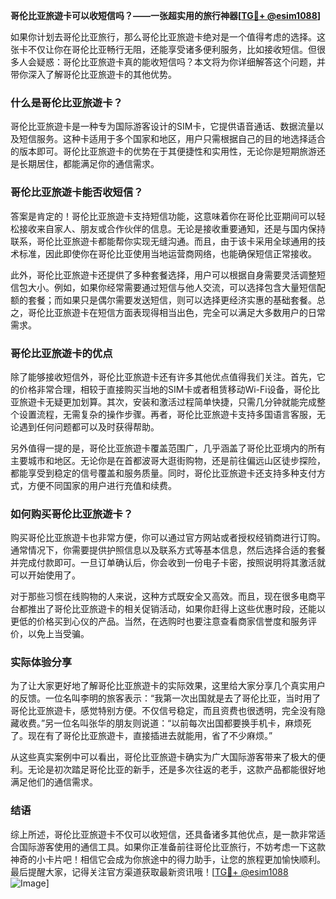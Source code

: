 **哥伦比亚旅遊卡可以收短信吗？——一张超实用的旅行神器[[TG💪+ @esim1088](https://t.me/s/esim1088)]**

如果你计划去哥伦比亚旅行，那么哥伦比亚旅遊卡绝对是一个值得考虑的选择。这张卡不仅让你在哥伦比亚畅行无阻，还能享受诸多便利服务，比如接收短信。但很多人会疑惑：哥伦比亚旅遊卡真的能收短信吗？本文将为你详细解答这个问题，并带你深入了解哥伦比亚旅遊卡的其他优势。

### 什么是哥伦比亚旅遊卡？

哥伦比亚旅遊卡是一种专为国际游客设计的SIM卡，它提供语音通话、数据流量以及短信服务。这种卡适用于多个国家和地区，用户只需根据自己的目的地选择适合的版本即可。哥伦比亚旅遊卡的优势在于其便捷性和实用性，无论你是短期旅游还是长期居住，都能满足你的通信需求。

### 哥伦比亚旅遊卡能否收短信？

答案是肯定的！哥伦比亚旅遊卡支持短信功能，这意味着你在哥伦比亚期间可以轻松接收来自家人、朋友或合作伙伴的信息。无论是接收重要通知，还是与国内保持联系，哥伦比亚旅遊卡都能帮你实现无缝沟通。而且，由于该卡采用全球通用的技术标准，因此即使你在哥伦比亚使用当地运营商网络，也能确保短信正常接收。

此外，哥伦比亚旅遊卡还提供了多种套餐选择，用户可以根据自身需要灵活调整短信包大小。例如，如果你经常需要通过短信与他人交流，可以选择包含大量短信配额的套餐；而如果只是偶尔需要发送短信，则可以选择更经济实惠的基础套餐。总之，哥伦比亚旅遊卡在短信方面表现得相当出色，完全可以满足大多数用户的日常需求。

### 哥伦比亚旅遊卡的优点

除了能够接收短信外，哥伦比亚旅遊卡还有许多其他优点值得我们关注。首先，它的价格非常合理，相较于直接购买当地的SIM卡或者租赁移动Wi-Fi设备，哥伦比亚旅遊卡无疑更加划算。其次，安装和激活过程简单快捷，只需几分钟就能完成整个设置流程，无需复杂的操作步骤。再者，哥伦比亚旅遊卡支持多国语言客服，无论遇到任何问题都可以及时获得帮助。

另外值得一提的是，哥伦比亚旅遊卡覆盖范围广，几乎涵盖了哥伦比亚境内的所有主要城市和地区。无论你是在首都波哥大逛街购物，还是前往偏远山区徒步探险，都能享受到稳定的信号覆盖和服务质量。同时，哥伦比亚旅遊卡还支持多种支付方式，方便不同国家的用户进行充值和续费。

### 如何购买哥伦比亚旅遊卡？

购买哥伦比亚旅遊卡也非常方便，你可以通过官方网站或者授权经销商进行订购。通常情况下，你需要提供护照信息以及联系方式等基本信息，然后选择合适的套餐并完成付款即可。一旦订单确认后，你会收到一份电子卡密，按照说明将其激活就可以开始使用了。

对于那些习惯在线购物的人来说，这种方式既安全又高效。而且，现在很多电商平台都推出了哥伦比亚旅遊卡的相关促销活动，如果你赶得上这些优惠时段，还能以更低的价格买到心仪的产品。当然，在选购时也要注意查看商家信誉度和服务评价，以免上当受骗。

### 实际体验分享

为了让大家更好地了解哥伦比亚旅遊卡的实际效果，这里给大家分享几个真实用户的反馈。一位名叫李明的旅客表示：“我第一次出国就是去了哥伦比亚，当时用了哥伦比亚旅遊卡，感觉特别方便。不仅信号稳定，而且资费也很透明，完全没有隐藏收费。”另一位名叫张华的朋友则说道：“以前每次出国都要换手机卡，麻烦死了。现在有了哥伦比亚旅遊卡，直接插进去就能用，省了不少麻烦。”

从这些真实案例中可以看出，哥伦比亚旅遊卡确实为广大国际游客带来了极大的便利。无论是初次踏足哥伦比亚的新手，还是多次往返的老手，这款产品都能很好地满足他们的通信需求。

### 结语

综上所述，哥伦比亚旅遊卡不仅可以收短信，还具备诸多其他优点，是一款非常适合国际游客使用的通信工具。如果你正准备前往哥伦比亚旅行，不妨考虑一下这款神奇的小卡片吧！相信它会成为你旅途中的得力助手，让您的旅程更加愉快顺利。最后提醒大家，记得关注官方渠道获取最新资讯哦！[[TG💪+ @esim1088](https://t.me/s/esim1088) ![Image](https://i.postimg.cc/4NQfJmqS/Snipaste-2025-05-13-00-14-12.png)]